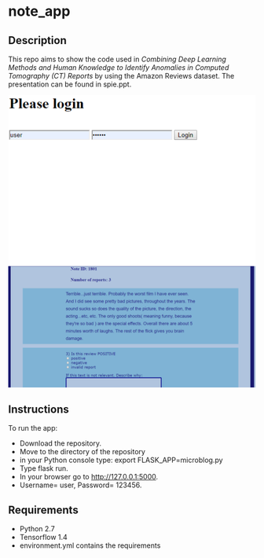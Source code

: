 # note_app

## Description
This repo aims to show the code used in *Combining Deep Learning Methods and Human Knowledge to Identify Anomalies in Computed Tomography (CT) Reports* by using the Amazon Reviews dataset. The presentation can be found in spie.ppt.

![Alt text](app/screen1.png?raw=true "Snapshot 1")
![Alt text](app/screen2.png?raw=true "Snapshot 2")

## Instructions
To run the app:
* Download the repository.
* Move to the directory of the repository
* in your Python console type: export FLASK_APP=microblog.py
* Type flask run.
* In your browser go to http://127.0.0.1:5000.
* Username= user, Password= 123456.

## Requirements
* Python 2.7
* Tensorflow 1.4
* environment.yml contains the requirements
